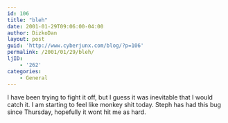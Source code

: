 ```yaml
---
id: 106
title: "bleh"
date: 2001-01-29T09:06:00-04:00
author: DizkoDan
layout: post
guid: 'http://www.cyberjunx.com/blog/?p=106'
permalink: /2001/01/29/bleh/
ljID:
    - '262'
categories:
    - General
---
```


I have been trying to fight it off, but I guess it was inevitable that I would catch it. I am starting to feel like monkey shit today. Steph has had this bug since Thursday, hopefully it wont hit me as hard.